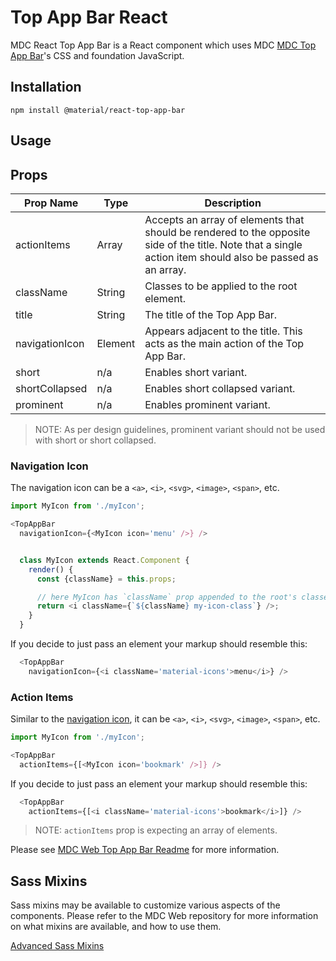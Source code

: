 # Top App Bar React

MDC React Top App Bar is a React component which uses MDC [MDC Top App Bar](https://github.com/material-components/material-components-web/tree/master/packages/mdc-top-app-bar)'s CSS and foundation JavaScript.

## Installation

```
npm install @material/react-top-app-bar
```

## Usage

## Props

Prop Name | Type | Description
--- | --- | ---
actionItems | Array | Accepts an array of elements that should be rendered to the opposite side of the title. Note that a single action item should also be passed as an array.
className | String | Classes to be applied to the root element.
title | String | The title of the Top App Bar.
navigationIcon | Element | Appears adjacent to the title. This acts as the main action of the Top App Bar.
short | n/a | Enables short variant.
shortCollapsed | n/a | Enables short collapsed variant.
prominent | n/a | Enables prominent variant.

> NOTE: As per design guidelines, prominent variant should not be used with short or short collapsed.

### Navigation Icon

The navigation icon can be a `<a>`, `<i>`, `<svg>`, `<image>`, `<span>`, etc.

```js
import MyIcon from './myIcon';

<TopAppBar
  navigationIcon={<MyIcon icon='menu' />} />


  class MyIcon extends React.Component {
    render() {
      const {className} = this.props;

      // here MyIcon has `className` prop appended to the root's classes
      return <i className={`${className} my-icon-class`} />;
    }
  }
```

If you decide to just pass an element your markup should resemble this:

```js
  <TopAppBar
    navigationIcon={<i className='material-icons'>menu</i>} />
```

### Action Items

Similar to the [navigation icon](#navigation-icon), it can be `<a>`, `<i>`, `<svg>`, `<image>`, `<span>`, etc.

```js
import MyIcon from './myIcon';

<TopAppBar
  actionItems={[<MyIcon icon='bookmark' />]} />
```

If you decide to just pass an element your markup should resemble this:

```js
  <TopAppBar
    actionItems={[<i className='material-icons'>bookmark</i>]} />
```

> NOTE: `actionItems` prop is expecting an array of elements.

Please see [MDC Web Top App Bar Readme](https://github.com/material-components/material-components-web/tree/master/packages/mdc-top-app-bar) for more information.

## Sass Mixins

Sass mixins may be available to customize various aspects of the components. Please refer to the
MDC Web repository for more information on what mixins are available, and how to use them.

[Advanced Sass Mixins](https://github.com/material-components/material-components-web/blob/v0.34.1/packages/mdc-top-app-bar/README.md)
